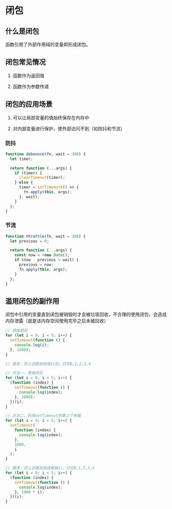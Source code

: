 # 闭包

## 什么是闭包

函数引用了外部作用域的变量即形成闭包。

## 闭包常见情况

1. 函数作为返回值

2. 函数作为参数传递

## 闭包的应用场景

1. 可以让局部变量的值始终保存在内存中

2. 对内部变量进行保护，使外部访问不到（如防抖和节流）

### 防抖

```javascript
function debounce(fn, wait = 300) {
  let timer;

  return function (...args) {
    if (timer) {
      clearTimeout(timer);
    } else {
      timer = setTimeout(() => {
        fn.apply(this, args);
      }, wait);
    }
  };
}
```

### 节流

```javascript
function throttle(fn, wait = 300) {
  let previous = 0;

  return function (...args) {
    const now = +new Date();
    if (now - previous > wait) {
      previous = now;
      fn.apply(this, args);
    }
  };
}
```

## 滥用闭包的副作用

闭包中引用的变量直到闭包被销毁时才会被垃圾回收，不合理的使用闭包，会造成内存泄露（就是该内存空间使用完毕之后未被回收）

```javascript
// 原始题目
for (let i = 0; i < 5; i++) {
  setTimeout(function () {
    console.log(i);
  }, 1000);
}

// 需求：将上述题目改成1s后，打印0,1,2,3,4

// 方法一，使用闭包
for (let i = 0; i < 5; i++) {
  (function (index) {
    setTimeout(function () {
      console.log(index);
    }, 1000);
  })(i);
}

// 方法二，利用setTimeout的第三个参数
for (let i = 0; i < 5; i++) {
  setTimeout(
    function (index) {
      console.log(index);
    },
    1000,
    i
  );
}

// 需求：将上述题目改成每隔1s，打印0,1,2,3,4
for (let i = 0; i < 5; i++) {
  (function (index) {
    setTimeout(function () {
      console.log(index);
    }, 1000 * i);
  })(i);
}
```

